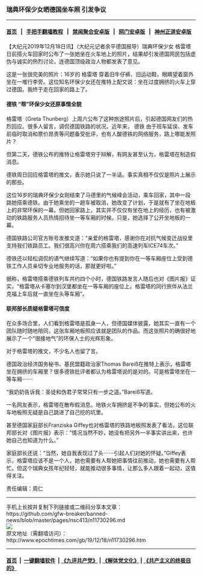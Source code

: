 ### 瑞典环保少女晒德国坐车照 引发争议
------------------------

#### [首页](https://github.com/gfw-breaker/banned-news/blob/master/README.md) &nbsp;&nbsp;|&nbsp;&nbsp; [手把手翻墙教程](https://github.com/gfw-breaker/guides/wiki) &nbsp;&nbsp;|&nbsp;&nbsp; [禁闻聚合安卓版](https://github.com/gfw-breaker/bn-android) &nbsp;&nbsp;|&nbsp;&nbsp; [网门安卓版](https://github.com/oGate2/oGate) &nbsp;&nbsp;|&nbsp;&nbsp; [神州正道安卓版](https://github.com/SzzdOgate/update) 



<div><p>
 【大纪元2019年12月18日讯】（大纪元记者余平德国报导）瑞典环保少女
 <ok href="http://www.epochtimes.com/gb/tag/%E6%A0%BC%E9%9B%B7%E5%A1%94.html">
  格雷塔
 </ok>
 日前搭火车回家时公布了一张她坐在火车地上的照片，结果却引发德国网民包括虚伪与诚实的热烈讨论，连德国顶级政治人物都发表了意见。
</p>
<p>
 这是一张很完美的照片：16岁的
 <ok href="http://www.epochtimes.com/gb/tag/%E6%A0%BC%E9%9B%B7%E5%A1%94.html">
  格雷塔
 </ok>
 穿着旧牛仔裤、旧运动鞋，眼睛望着窗外坐在一堆行李旁。这位知名环保少女还在推特上配文说：坐在过度拥挤的火车上穿过德国。我终于走在回家的路上了。
</p>
<h4>
 <ok href="http://www.epochtimes.com/gb/tag/%E5%BE%B7%E9%93%81.html">
  德铁
 </ok>
 “帮”环保少女还原事情全貌
</h4>
<p>
 格雷塔（Greta Thunberg）上周六公布了这种旅途照片后，引起德国网友们的热烈回应。很多人留言，调侃德国铁路的状况。近年来，
 <ok href="http://www.epochtimes.com/gb/tag/%E5%BE%B7%E9%93%81.html">
  德铁
 </ok>
 由于班车延误、发车前临时取消和票价昂贵等问题备受批评，也有人酸德铁的网络服务，路上哪能发照片？
</p>
<p>
 但第二天，德铁公布的推特让格雷塔穷于辩解，有网友甚至认为，格雷塔在制造假消息。
</p>
<p>
 德铁周日回应格雷塔的推文，表示她只说了一半话。事实真相不仅仅是照片上展示的那些。
</p>
<p>
 这位16岁的瑞典环保少女刚结束了马德里的气候峰会活动，乘车回家，其中一段路她搭乘德铁。由于她乘坐的一趟车被取消，她改变了计划，于是就有了坐在地板上的非常环保的一幕。但她回家路上，其实并不仅仅有坐在地上的经历，也有被激动的铁路服务人员热情招待坐一等车厢的时候。只是，她选择了公开坐地板的一幕。
</p>
<p>
 德国铁路公司官方账号发推文道：“亲爱的格雷塔，感谢你在对抗气候变迁战役里支持我们铁路员工。我们很高兴你在周六搭乘我们的高速列车ICE74车次。”
</p>
<p>
 德铁还以轻松调侃的语气继续写道：“如果你也有提到你在一等车厢座位上受到德铁工作人员亲切专业地服务的话，那就更好啦。”
</p>
<p>
 据称，格雷塔搭乘德铁列车共约四个小时，德国铁路发言人随后也对《图片报》证实，“格雷塔从卡塞尔到汉堡都坐在一等车厢的座位上。格雷塔的同行旅伴从法兰克福上车后就一直坐在头等车厢”。
</p>
<h4>
 联邦部长质疑格雷塔可信度
</h4>
<p>
 在众多场合里，人们看到格雷塔是孤身一人，但德国媒体披露，她其实一直有一个团队随时随地陪同，这张车厢地板照应该就是团队的作品。而这张照片的确很好地展示了一个“很接地气”的环保人士的光辉形象。
</p>
<p>
 对于格雷塔的推文，不少名人也留了言。
</p>
<p>
 德国政治经济国务秘书、基民盟籍政治家Thomas Bareiß在推特上表示，格雷塔坐在拥挤的车厢里？很多德铁批评者都认为格雷塔说的是对的。可是格雷塔坐在一等车厢⋯⋯
</p>
<p>
 “我奶奶告诉我：圣徒和伪君子常常只有一步之遥。”Bareiß写道。
</p>
<p>
 一名网友表示，格雷塔在散布假消息。地铁火车拥挤是不争的事实，但她公布的火车地板照无疑是自己跳进了自己挖的坑里。
</p>
<p>
 甚至德国家庭部长Franziska Giffey也对格雷塔的铁路地板照发表了看法，这位联邦部长对《图片报》表示：“情况当然不妙，她没有把另外一半事实讲出来，也许她自己也知道为什么。”
</p>
<p>
 家庭部长还说：“当然，她自我表现过了头⋯⋯引起人们对她的怀疑。”Giffey表示，格雷塔应该不是一个人，她也需要有人帮她把事情往前推动，她也需要有人帮忙。但这个瑞典女孩年纪轻轻，就能推动很多事情，让那么多人跟着一起动，这值得关注。
</p>
<p>
 责任编辑：周仁
</p>
</div>
<hr/>
手机上长按并复制下列链接或二维码分享本文章：<br/>
https://github.com/gfw-breaker/banned-news/blob/master/pages/nsc413/n11730296.md <br/>
<a href='https://github.com/gfw-breaker/banned-news/blob/master/pages/nsc413/n11730296.md'><img src='https://github.com/gfw-breaker/banned-news/blob/master/pages/nsc413/n11730296.md.png'/></a> <br/>
原文地址（需翻墙访问）：http://www.epochtimes.com/gb/19/12/18/n11730296.htm


------------------------
#### [首页](https://github.com/gfw-breaker/banned-news/blob/master/README.md) &nbsp;|&nbsp; [一键翻墙软件](https://github.com/gfw-breaker/nogfw/blob/master/README.md) &nbsp;| [《九评共产党》](https://github.com/gfw-breaker/9ping.md/blob/master/README.md#九评之一评共产党是什么) | [《解体党文化》](https://github.com/gfw-breaker/jtdwh.md/blob/master/README.md) | [《共产主义的终极目的》](https://github.com/gfw-breaker/gczydzjmd.md/blob/master/README.md)


<img src='http://gfw-breaker.win/banned-news/pages/nsc413/n11730296.md' width='0px' height='0px'/>